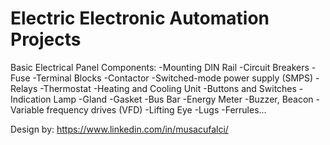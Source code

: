 # Electric Electronic Automation Projects

Basic Electrical Panel Components:
-Mounting DIN Rail
-Circuit Breakers
-Fuse
-Terminal Blocks
-Contactor
-Switched-mode power supply (SMPS)
-Relays
-Thermostat
-Heating and Cooling Unit
-Buttons and Switches
-Indication Lamp
-Gland
-Gasket
-Bus Bar
-Energy Meter
-Buzzer, Beacon
-Variable frequency drives (VFD)
-Lifting Eye
-Lugs
-Ferrules...


Design by: https://www.linkedin.com/in/musacufalci/
